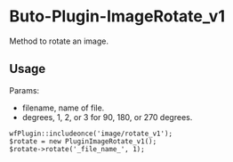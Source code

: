 # Buto-Plugin-ImageRotate_v1

Method to rotate an image.

## Usage

Params:
- filename, name of file.
- degrees, 1, 2, or 3 for 90, 180, or 270 degrees.

```
wfPlugin::includeonce('image/rotate_v1');
$rotate = new PluginImageRotate_v1();
$rotate->rotate('_file_name_', 1);
```
